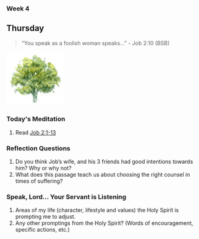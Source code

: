 ### Week 4

## Thursday

> “You speak as a foolish woman speaks...” - Job 2:10 (BSB)

<img src="/assets/img/tree.png" style="width: 150px">

### Today's Meditation
1. Read <a href="https://www.biblegateway.com/passage/?search=Job+2%3A1-13&version=ESV" target="_blank">Job 2:1-13</a>


### Reflection Questions
1. Do you think Job’s wife, and his 3 friends had good intentions towards him? Why or why not?
2. What does this passage teach us about choosing the right counsel in times of suffering?

### Speak, Lord... Your Servant is Listening
1. Areas of my life (character, lifestyle and values) the Holy Spirit is prompting me to adjust.
2. Any other promptings from the Holy Spirit? (Words of encouragement, specific actions, etc.)
